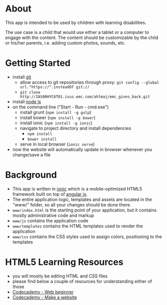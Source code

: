 # About

This app is intended to be used by children with learning disabilities.

The use case is a child that would use either a tablet or a computer to engage with the content. The content should be customizable by the child or his/her parents, i.e. adding custom photos, sounds, etc.

# Getting Started
* install [git](http://git-scm.com/downloads)
    * allow access to git repositories through proxy: 
        `git config --global url."https://".insteadOf git://`
    * `git clone http://IAS00HYC6T01.isus.emc.com/ahlmaj/emc_gives_back.git`
* install [node js](https://nodejs.org/)
* on the command line ("Start - Run - cmd.exe")
    * install grunt (`npm install -g gulp`)
    * install bower (`npm install -g bower`)
    * install ionic (`npm install -g ionic`)
    * navigate to project directory and install dependencies
        * `npm install`
        * `bower install`
    * serve in local browser (`ionic serve`)
* now the website will automatically update in browser whenever you change/save a file


# Background
* This app is written in [ionic](http://ionicframework.com/) which is a mobile-optimized HTML5 framework built on top of [angular js](https://angularjs.org/).
* The entire application logic, templates and assets are located in the "www/" folder, so all your changes should be done there.
* `www/index.html` is the starting point of your application, but it contains mostly administrative code and markup
* `www/js` contains the application code
* `www/templates` contains the HTML templates used to render the application
* `www/css` contains the CSS styles used to assign colors, positioning to the templates


# HTML5 Learning Resources
* you will mostly be editing HTML and CSS files
* please find below a couple of resources for understanding either of those
* [Codecademy - Web beginner](http://www.codecademy.com/courses/web-beginner-en-HZA3b/)
* [Codecademy - Make a website](http://www.codecademy.com/en/skills/make-a-website/)


